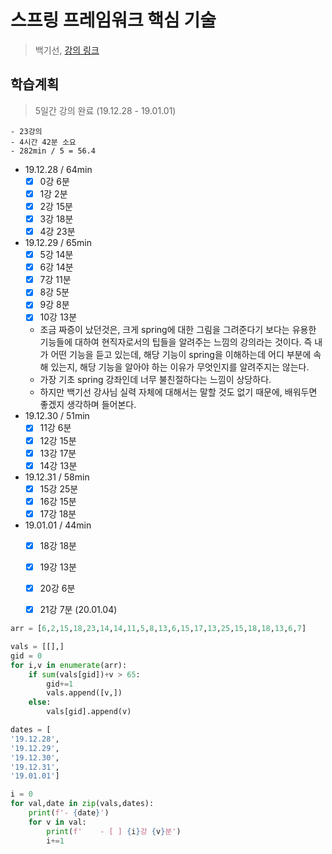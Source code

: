 # 스프링 프레임워크 핵심 기술
> 백기선, [강의 링크](https://www.inflearn.com/course/spring-framework_core/dashboard)

## 학습계획
> 5일간 강의 완료 (19.12.28 - 19.01.01)
```
- 23강의
- 4시간 42분 소요
- 282min / 5 = 56.4
```

- 19.12.28 / 64min
    - [x] 0강 6분
    - [x] 1강 2분
    - [x] 2강 15분
    - [x] 3강 18분
    - [x] 4강 23분
- 19.12.29 / 65min
    - [x] 5강 14분
    - [x] 6강 14분
    - [x] 7강 11분
    - [x] 8강 5분
    - [x] 9강 8분
    - [x] 10강 13분

    - 조금 짜증이 났던것은, 크게 spring에 대한 그림을 그려준다기 보다는 유용한 기능들에 대하여 현직자로서의 팁들을 알려주는 느낌의 강의라는 것이다. 즉 내가 어떤 기능을 듣고 있는데, 해당 기능이 spring을 이해하는데 어디 부분에 속해 있는지, 해당 기능을 알아야 하는 이유가 무엇인지를 알려주지는 않는다. 
    - 가장 기초 spring 강좌인데 너무 불친절하다는 느낌이 상당하다.
    - 하지만 백기선 강사님 실력 자체에 대해서는 말할 것도 없기 때문에, 배워두면 좋겠지 생각하며 들어본다.
- 19.12.30 / 51min
    - [x] 11강 6분
    - [x] 12강 15분
    - [x] 13강 17분
    - [x] 14강 13분
- 19.12.31 / 58min
    - [x] 15강 25분
    - [x] 16강 15분
    - [x] 17강 18분
- 19.01.01 / 44min
    - [x] 18강 18분
    - [x] 19강 13분
    - [x] 20강 6분
    - [x] 21강 7분 (20.01.04)


```python
arr = [6,2,15,18,23,14,14,11,5,8,13,6,15,17,13,25,15,18,18,13,6,7]

vals = [[],]
gid = 0
for i,v in enumerate(arr):
    if sum(vals[gid])+v > 65:
        gid+=1 
        vals.append([v,])
    else:
        vals[gid].append(v)

dates = [
'19.12.28',
'19.12.29',
'19.12.30',
'19.12.31',
'19.01.01']

i = 0
for val,date in zip(vals,dates):
    print(f'- {date}')
    for v in val:
        print(f'    - [ ] {i}강 {v}분')
        i+=1
```